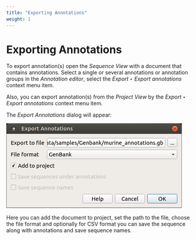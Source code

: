 ```yaml
---
title: "Exporting Annotations"
weight: 1
---
```



# Exporting Annotations

To export annotation(s) open the _Sequence View_ with a document that contains annotations. Select a single or several annotations or annotation groups in the _Annotation editor_, select the _Export ‣ Export annotations_ context menu item.

Also, you can export annotation(s) from the _Project View_ by the _Export ‣ Export annotations_ context menu item.

The _Export Annotations_ dialog will appear:


![](/images/65929504/65929505.png)

Here you can add the document to project, set the path to the file, choose the file format and optionally for CSV format you can save the sequence along with annotations and save sequence names.
